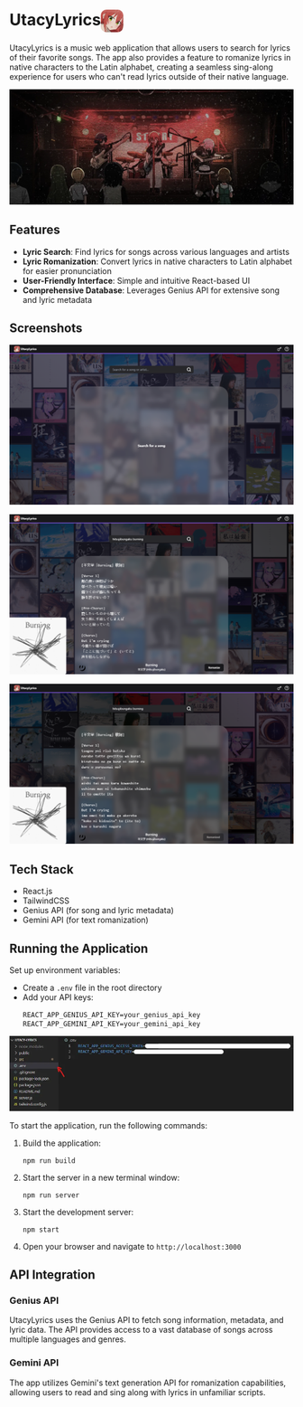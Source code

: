 # UtacyLyrics<img src="/src/img/image/logo.webp" style="border-radius: 25%; vertical-align: middle;" width="40" alt="UtacyLyrics Logo" /> 

UtacyLyrics is a music web application that allows users to search for lyrics of their favorite songs. The app also provides a feature to romanize lyrics in native characters to the Latin alphabet, creating a seamless sing-along experience for users who can't read lyrics outside of their native language.

![UtacyLyrics Banner](/src/img/image/banner3.webp)

## Features

- **Lyric Search**: Find lyrics for songs across various languages and artists
- **Lyric Romanization**: Convert lyrics in native characters to Latin alphabet for easier pronunciation
- **User-Friendly Interface**: Simple and intuitive React-based UI
- **Comprehensive Database**: Leverages Genius API for extensive song and lyric metadata

## Screenshots

![Empty](/src/img/screenshots/1.png)

![Searched song](/src/img/screenshots/2.png)

![Romanized lyrics](/src/img/screenshots/3.png)


## Tech Stack

- React.js
- TailwindCSS
- Genius API (for song and lyric metadata)
- Gemini API (for text romanization)

## Running the Application

Set up environment variables:
   - Create a `.env` file in the root directory
   - Add your API keys:
     ```
     REACT_APP_GENIUS_API_KEY=your_genius_api_key
     REACT_APP_GEMINI_API_KEY=your_gemini_api_key
     ```
![Environment Setup](/src/img/image/env.webp)

To start the application, run the following commands:

1. Build the application:
   ```
   npm run build
   ```

2. Start the server in a new terminal window:
   ```
   npm run server
   ```

3. Start the development server:
   ```
   npm start
   ```

4. Open your browser and navigate to `http://localhost:3000`

## API Integration

### Genius API
UtacyLyrics uses the Genius API to fetch song information, metadata, and lyric data. The API provides access to a vast database of songs across multiple languages and genres.

### Gemini API
The app utilizes Gemini's text generation API for romanization capabilities, allowing users to read and sing along with lyrics in unfamiliar scripts.